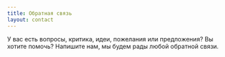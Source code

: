 ```yaml
---
title: Обратная связь
layout: contact
---
```


У вас есть вопросы, критика, идеи, пожелания или предложения? Вы хотите помочь? Напишите нам, мы будем рады любой обратной связи.
